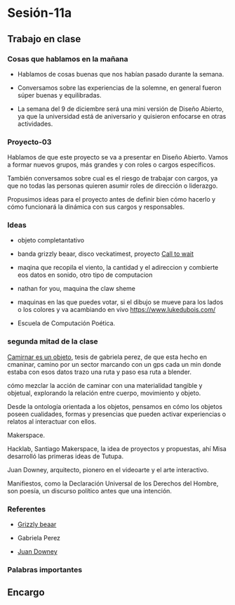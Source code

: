 # Sesión-11a

## Trabajo en clase

### Cosas que hablamos en la mañana

- Hablamos de cosas buenas que nos habían pasado durante la semana.

- Conversamos sobre las experiencias de la solemne, en general fueron súper buenas y equilibradas.

- La semana del 9 de diciembre será una mini versión de Diseño Abierto, ya que la universidad está de aniversario y quisieron enfocarse en otras actividades.

### Proyecto-03

Hablamos de que este proyecto se va a presentar en Diseño Abierto. Vamos a formar nuevos grupos, más grandes y con roles o cargos específicos.

También conversamos sobre cual es el riesgo de trabajar con cargos, ya que no todas las personas quieren asumir roles de dirección o liderazgo.

Propusimos ideas para el proyecto antes de definir bien cómo hacerlo y cómo funcionará la dinámica con sus cargos y responsables.

### Ideas

- objeto completantativo

- banda grizzly beaar, disco veckatimest, proyecto [Call to wait](http://uselesspress.org/things/call-to-wait/)

- maqina que recopila el viento, la cantidad y el adireccion y combierte eos datos en sonido, otro tipo de computacion

- nathan for you, maquina the claw sheme

- maquinas en las que puedes votar, si el dibujo se mueve para los lados o los colores y va acambiando en vivo https://www.lukedubois.com/

- Escuela de Computación Poética.

### segunda mitad de la clase

[Camirnar es un objeto](https://revistaentorno.cl/caminar-es-un-objeto/), tesis de gabriela perez, de que esta hecho en cmaninar, camino por un sector marcando con un gps cada un min donde estaba con esos datos trazo una ruta y paso esa ruta a blender.

cómo mezclar la acción de caminar con una materialidad tangible y objetual, explorando la relación entre cuerpo, movimiento y objeto.

Desde la ontología orientada a los objetos, pensamos en cómo los objetos poseen cualidades, formas y presencias que pueden activar experiencias o relatos al interactuar con ellos.

Makerspace.

Hacklab, Santiago Makerspace, la idea de proyectos y propuestas, ahí Misa desarrolló las primeras ideas de Tutupa.

Juan Downey, arquitecto, pionero en el videoarte y el arte interactivo.

Manifiestos, como la Declaración Universal de los Derechos del Hombre, son poesía, un discurso político antes que una intención.

### Referentes

- [Grizzly beaar](https://en.wikipedia.org/wiki/Grizzly_Bear_(band))

- Gabriela Perez

- [Juan Downey](https://es.wikipedia.org/wiki/Juan_Downey)

### Palabras importantes

## Encargo
